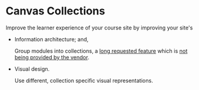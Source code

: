 # Canvas Collections

Improve the learner experience of your course site by improving your site's

-	Information architecture; and,

    Group modules into collections, a [long requested feature](https://community.canvaslms.com/t5/Idea-Conversations/Modules-within-Modules/idc-p/461383) which is [not being provided by the vendor](https://community.canvaslms.com/t5/Idea-Conversations/Modules-within-Modules/idc-p/461383/highlight/true#M50428).

-	Visual design.

    Use different, collection specific visual representations.

